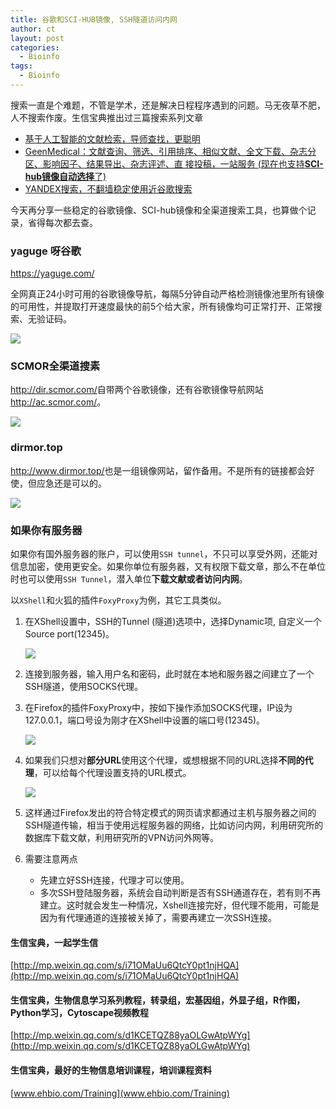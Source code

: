 ```yaml
---
title: 谷歌和SCI-HUB镜像, SSH隧道访问内网
author: ct
layout: post
categories:
  - Bioinfo
tags:
  - Bioinfo
---
```


搜索一直是个难题，不管是学术，还是解决日程程序遇到的问题。马无夜草不肥，人不搜索作废。生信宝典推出过三篇搜索系列文章

* [基于人工智能的文献检索，导师查找，更聪明](http://mp.weixin.qq.com/s/ikU0mVyX6BQNgljD1jCrRA)
* [GeenMedical：文献查询、筛选、引用排序、相似文献、全文下载、杂志分区、影响因子、结果导出、杂志评述、直
接投稿，一站服务 (现在也支持**SCI-hub镜像自动选择**了)](http://mp.weixin.qq.com/s/hc8g64aHN7qv8YhVfrsuvQ)
* [YANDEX搜索，不翻墙稳定使用近谷歌搜索](http://mp.weixin.qq.com/s/fZ2Nm7Wck5mZLiESHcPusA)

今天再分享一些稳定的谷歌镜像、SCI-hub镜像和全渠道搜索工具，也算做个记录，省得每次都去查。

### yaguge 呀谷歌

<https://yaguge.com/>

全网真正24小时可用的谷歌镜像导航，每隔5分钟自动严格检测镜像池里所有镜像的可用性，并提取打开速度最快的前5个给大家，所有镜像均可正常打开、正常搜索、无验证码。

![](www.ehbio.com/ehbio_resource/yaguge.png)

### SCMOR全渠道搜素

<http://dir.scmor.com/>自带两个谷歌镜像，还有谷歌镜像导航网站<http://ac.scmor.com/>。

![](www.ehbio.com/ehbio_resource/scmor.png)

### dirmor.top

<http://www.dirmor.top/>也是一组镜像网站，留作备用。不是所有的链接都会好使，但应急还是可以的。

![](http://www.dirmor.top/)

### 如果你有服务器

如果你有国外服务器的账户，可以使用`SSH tunnel`，不只可以享受外网，还能对信息加密，使用更安全。如果你单位有服务器，又有权限下载文章，那么不在单位时也可以使用`SSH Tunnel`，潜入单位**下载文献或者访问内网**。


以`XShell`和火狐的插件`FoxyProxy`为例，其它工具类似。

1. 在XShell设置中，SSH的Tunnel (隧道)选项中，选择Dynamic项, 自定义一个Source port(12345)。

   ![](www.ehbio.com/ehbio_resource/xshell_tunnel.png)

2. 连接到服务器，输入用户名和密码，此时就在本地和服务器之间建立了一个SSH隧道，使用SOCKS代理。

3. 在Firefox的插件FoxyProxy中，按如下操作添加SOCKS代理，IP设为127.0.0.1，端口号设为刚才在XShell中设置的端口号(12345)。

   ![](www.ehbio.com/ehbio_resource/Foxyproxy_addserver.png)

4. 如果我们只想对**部分URL**使用这个代理，或想根据不同的URL选择**不同的代理**，可以给每个代理设置支持的URL模式。

   ![](www.ehbio.com/ehbio_resource/FoxyProxy_pattern.png)

5. 这样通过Firefox发出的符合特定模式的网页请求都通过主机与服务器之间的SSH隧道传输，相当于使用远程服务器的网络，比如访问内网，利用研究所的数据库下载文献，利用研究所的VPN访问外网等。

6. 需要注意两点

   * 先建立好SSH连接，代理才可以使用。
   * 多次SSH登陆服务器，系统会自动判断是否有SSH通道存在，若有则不再建立。这时就会发生一种情况，Xshell连接完好，但代理不能用，可能是因为有代理通道的连接被关掉了，需要再建立一次SSH连接。








#### 生信宝典，一起学生信

[http://mp.weixin.qq.com/s/i71OMaUu6QtcY0pt1njHQA](http://mp.weixin.qq.com/s/i71OMaUu6QtcY0pt1njHQA)

#### 生信宝典，生物信息学习系列教程，转录组，宏基因组，外显子组，R作图，Python学习，Cytoscape视频教程

[http://mp.weixin.qq.com/s/d1KCETQZ88yaOLGwAtpWYg](http://mp.weixin.qq.com/s/d1KCETQZ88yaOLGwAtpWYg)

#### 生信宝典，最好的生物信息培训课程，培训课程资料

[www.ehbio.com/Training](www.ehbio.com/Training)

